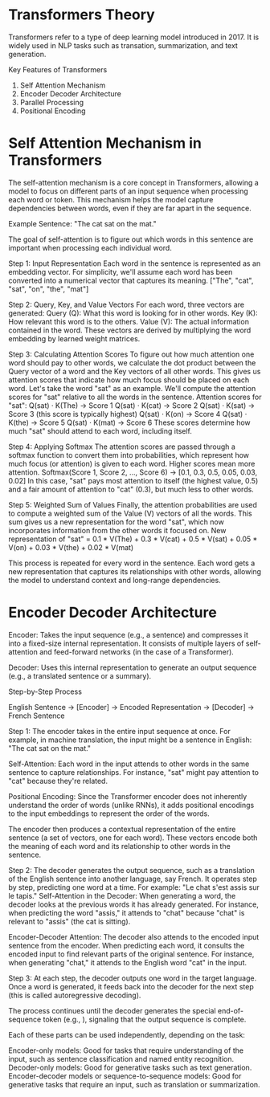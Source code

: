 <h1> Transformers Theory </h1>

Transformers refer to a type of deep learning model introduced in 2017.
It is widely used in NLP tasks such as transation, summarization, and text generation.

Key Features of Transformers
1. Self Attention Mechanism
2. Encoder Decoder Architecture
3. Parallel Processing
4. Positional Encoding

<h1>Self Attention Mechanism in Transformers</h1>
The self-attention mechanism is a core concept in Transformers, allowing a model to focus on different parts of an input sequence when processing each word or token. This mechanism helps the model capture dependencies between words, even if they are far apart in the sequence.

Example Sentence:
"The cat sat on the mat."

The goal of self-attention is to figure out which words in this sentence are important when processing each individual word.

Step 1: Input Representation Each word in the sentence is represented as an embedding vector. For simplicity, we'll assume each word has been converted into a numerical vector that captures its meaning.
["The", "cat", "sat", "on", "the", "mat"]


Step 2: Query, Key, and Value Vectors For each word, three vectors are generated:
Query (Q): What this word is looking for in other words.
Key (K): How relevant this word is to the others.
Value (V): The actual information contained in the word.
These vectors are derived by multiplying the word embedding by learned weight matrices.

Step 3: Calculating Attention Scores To figure out how much attention one word should pay to other words, we calculate the dot product between the Query vector of a word and the Key vectors of all other words. This gives us attention scores that indicate how much focus should be placed on each word.
Let's take the word "sat" as an example. We'll compute the attention scores for "sat" relative to all the words in the sentence.
Attention scores for "sat":
Q(sat) · K(The) → Score 1
Q(sat) · K(cat) → Score 2
Q(sat) · K(sat) → Score 3 (this score is typically highest)
Q(sat) · K(on)  → Score 4
Q(sat) · K(the) → Score 5
Q(sat) · K(mat) → Score 6
These scores determine how much "sat" should attend to each word, including itself.


Step 4: Applying Softmax The attention scores are passed through a softmax function to convert them into probabilities, which represent how much focus (or attention) is given to each word. Higher scores mean more attention.
Softmax(Score 1, Score 2, ..., Score 6) → [0.1, 0.3, 0.5, 0.05, 0.03, 0.02]
In this case, "sat" pays most attention to itself (the highest value, 0.5) and a fair amount of attention to "cat" (0.3), but much less to other words.


Step 5: Weighted Sum of Values Finally, the attention probabilities are used to compute a weighted sum of the Value (V) vectors of all the words. This sum gives us a new representation for the word "sat", which now incorporates information from the other words it focused on.
New representation of "sat" = 0.1 * V(The) + 0.3 * V(cat) + 0.5 * V(sat) + 0.05 * V(on) + 0.03 * V(the) + 0.02 * V(mat)

This process is repeated for every word in the sentence. Each word gets a new representation that captures its relationships with other words, allowing the model to understand context and long-range dependencies.

<h1>Encoder Decoder Architecture</h1>
Encoder: Takes the input sequence (e.g., a sentence) and compresses it into a fixed-size internal representation. It consists of multiple layers of self-attention and feed-forward networks (in the case of a Transformer).

Decoder: Uses this internal representation to generate an output sequence (e.g., a translated sentence or a summary).

Step-by-Step Process

English Sentence → [Encoder] → Encoded Representation → [Decoder] → French Sentence

Step 1: The encoder takes in the entire input sequence at once. For example, in machine translation, the input might be a sentence in English:
    "The cat sat on the mat."

Self-Attention: Each word in the input attends to other words in the same sentence to capture relationships. For instance, "sat" might pay attention to "cat" because they're related.

Positional Encoding: Since the Transformer encoder does not inherently understand the order of words (unlike RNNs), it adds positional encodings to the input embeddings to represent the order of the words.

The encoder then produces a contextual representation of the entire sentence (a set of vectors, one for each word). These vectors encode both the meaning of each word and its relationship to other words in the sentence.


Step 2: The decoder generates the output sequence, such as a translation of the English sentence into another language, say French.
It operates step by step, predicting one word at a time. For example:
    "Le chat s'est assis sur le tapis."
Self-Attention in the Decoder: When generating a word, the decoder looks at the previous words it has already generated. For instance, when predicting the word "assis," it attends to "chat" because "chat" is relevant to "assis" (the cat is sitting).

Encoder-Decoder Attention: The decoder also attends to the encoded input sentence from the encoder. When predicting each word, it consults the encoded input to find relevant parts of the original sentence. For instance, when generating "chat," it attends to the English word "cat" in the input.


Step 3: At each step, the decoder outputs one word in the target language. Once a word is generated, it feeds back into the decoder for the next step (this is called autoregressive decoding).

The process continues until the decoder generates the special end-of-sequence token (e.g., <EOS>), signaling that the output sequence is complete.




Each of these parts can be used independently, depending on the task:

Encoder-only models: Good for tasks that require understanding of the input, such as sentence classification and named entity recognition.
Decoder-only models: Good for generative tasks such as text generation.
Encoder-decoder models or sequence-to-sequence models: Good for generative tasks that require an input, such as translation or summarization.